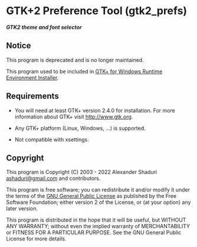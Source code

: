 
# GTK+2 Preference Tool (gtk2_prefs)
***GTK2 theme and font selector***

## Notice

This program is deprecated and is no longer maintained.

This program used to be included in
[GTK+ for Windows Runtime Environment Installer](https://gtk-win.sourceforge.io).

## Requirements

- You will need at least GTK+ version 2.4.0 for installation.
For more information about GTK+ visit http://www.gtk.org.

- Any GTK+ platform (Linux, Windows, ...) is supported.

- Not compatible with xsettings.


## Copyright

This program is Copyright (C) 2003 - 2022 Alexander Shaduri [ashaduri@gmail.com](mailto:ashaduri@gmail.com) and contributors.

This program is free software; you can redistribute it and/or
modify it under the terms of the [GNU General Public License](https://www.gnu.org/licenses/old-licenses/gpl-2.0.en.html)
as published by the Free Software Foundation; either version 2
of the License, or (at your option) any later version.

This program is distributed in the hope that it will be useful,
but WITHOUT ANY WARRANTY; without even the implied warranty of
MERCHANTABILITY or FITNESS FOR A PARTICULAR PURPOSE.  See the
GNU General Public License for more details.
